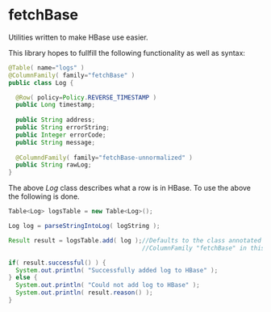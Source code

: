 fetchBase
=========

Utilities written to make HBase use easier.

This library hopes to fullfill the following functionality as well as syntax:

```java
@Table( name="logs" )
@ColumnFamily( family="fetchBase" )
public class Log {

  @Row( policy=Policy.REVERSE_TIMESTAMP )
  public Long timestamp;
  
  public String address;
  public String errorString;
  public Integer errorCode;
  public String message;
    
  @ColumndFamily( family="fetchBase-unnormalized" )
  public String rawLog;
}
```

The above _Log_ class describes what a row is in HBase. To use the above the following is done.

```java
Table<Log> logsTable = new Table<Log>();

Log log = parseStringIntoLog( logString );

Result result = logsTable.add( log );//Defaults to the class annotated 
                                     //ColumnFamily "fetchBase" in this case.

if( result.successful() ) {
  System.out.println( "Successfully added log to HBase" );
} else {
  System.out.println( "Could not add log to HBase" );
  System.out.println( result.reason() );
}
```
